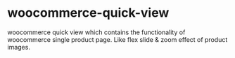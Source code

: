 # woocommerce-quick-view
woocommerce quick view which contains the functionality of woocommerce single product page. Like flex slide &amp; zoom effect of product images.
